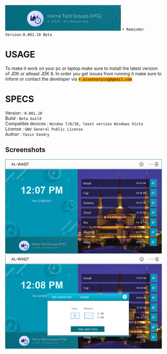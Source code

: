<img src="https://github.com/kill3rBi4d/AdhanTime/blob/main/Screenshots/htg.PNG" />
<code>• Reminder Version:0.001.10 Beta</code>
<h1>USAGE</h1>
To make it work on your pc or laptop make sure to install the latest version of JDK or atleast
JDK 6.
In order you get issues from running it make sure to inform or contact the developer via <code style="background-color:orange">• aivannorying@gmail.com</code>
<br>
  <h1>SPECS</h1>
  Version : <code>0.001.10</code></br>
  Build : <code>Beta build</code></br>
  Compatible devices : <code>Window 7/8/10, least version Windows Vista</code></br>
  License : <code>GNU General Public License</code></br>
  Author : <code>Yasin Vandry</code>
<br>
  <h2>Screenshots</h2>
  <img src="https://github.com/kill3rBi4d/AdhanTime/blob/main/Screenshots/Al-Waqt%209_2_2021%2012_07_07%20PM.png" /></br>
  <img src="https://github.com/kill3rBi4d/AdhanTime/blob/main/Screenshots/bg.png" /></br>
<br>
  

  
  
  
  
 
